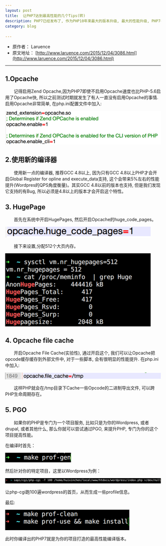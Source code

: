 ```yaml
--- 
layout: post 
title:  让PHP7达到最高性能的几个Tips(转)
description: PHP7已经发布了, 作为PHP10年来最大的版本升级, 最大的性能升级, PHP7在多放的测试中都表现出很明显的性能提升, 然而, 为了让它能发挥出最大的性能, 我还是有几件事想提醒下。
category: blog 

---
```


* 原作者： Laruence
* 原文地址： [http://www.laruence.com/2015/12/04/3086.html](http://www.laruence.com/2015/12/04/3086.html)

---

## 1.Opcache
&emsp;&emsp;记得启用Zend Opcache,因为PHP7即使不启用Opcache速度也比PHP-5.6启用了Opcache快, 所以之前测试时期就发生了有人一直没有启用Opcache的事情. 启用Opcache非常简单, 在php.ini配置文件中加入:

![fast-php1](/images/fastPhp/fast-php1.png)

## 2.使用新的编译器
&emsp;&emsp;使用新一点的编译器, 推荐GCC 4.8以上, 因为只有GCC 4.8以上PHP才会开启Global Register for opline and execute_data支持, 这个会带来5%左右的性能提升(Wordpres的QPS角度衡量)。其实GCC 4.8以前的版本也支持, 但是我们发现它支持的有Bug, 所以必须是4.8以上的版本才会开启这个特性。

## 3. HugePage
&emsp;&emsp;首先在系统中开启HugePages, 然后开启Opcache的huge_code_pages。

![fast-php2](/images/fastPhp/fast-php2.png)

&emsp;&emsp;接下来设置,分配512个大页内存。

![fast-php3](/images/fastPhp/fast-php3.png)

## 4. Opcache file cache
&emsp;&emsp;开启Opcache File Cache(实验性), 通过开启这个, 我们可以让Opcache把opcode缓存缓存到外部文件中, 对于一些脚本, 会有很明显的性能提升.
在php.ini中加入:

![fast-php4](/images/fastPhp/fast-php4.png)

&emsp;&emsp;这样PHP就会在/tmp目录下Cache一些Opcode的二进制导出文件, 可以跨PHP生命周期存在。

## 5. PGO
&emsp;&emsp;如果你的PHP是专门为一个项目服务, 比如只是为你的Wordpress, 或者drupal, 或者其他什么, 那么你就可以尝试通过PGO, 来提升PHP, 专门为你的这个项目提高性能。

在编译时首先：

![fast-php5](/images/fastPhp/fast-php5.png)

然后针对你的特定项目，这里以Wordpress为例：

![fast-php6](/images/fastPhp/fast-php6.png)

让php-cgi跑100遍wordpress的首页，从而生成一些profile信息。<br>

最后:

![fast-php7](/images/fastPhp/fast-php7.png)

此时你编译出的PHP7就是为你的项目打造的最高性能编译版本。

